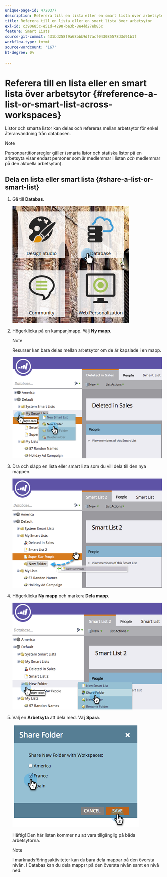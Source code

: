 ```yaml
---
unique-page-id: 4720377
description: Referera till en lista eller en smart lista över arbetsytor - Marketo Docs - produktdokumentation
title: Referera till en lista eller en smart lista över arbetsytor
exl-id: c390685c-e51d-4298-ba3b-8e4dd27eb85c
feature: Smart Lists
source-git-commit: 431bd258f9a68bbb9df7acf043085578d3d91b1f
workflow-type: tm+mt
source-wordcount: '167'
ht-degree: 0%

---
```


# Referera till en lista eller en smart lista över arbetsytor {#reference-a-list-or-smart-list-across-workspaces}

Listor och smarta listor kan delas och refereras mellan arbetsytor för enkel återanvändning från databasen.

>[!NOTE]
>
>Personpartitionsregler gäller (smarta listor och statiska listor på en arbetsyta visar endast personer som är medlemmar i listan *och* medlemmar på den aktuella arbetsytan).

## Dela en lista eller smart lista  {#share-a-list-or-smart-list}

1. Gå till **Databas**.

   ![](assets/db-1.png)

1. Högerklicka på en kampanjmapp. Välj **Ny mapp**.

   >[!NOTE]
   >
   >Resurser kan bara delas mellan arbetsytor om de är kapslade i en mapp.

   ![](assets/two-4.png)

1. Dra och släpp en lista eller smart lista som du vill dela till den nya mappen.

   ![](assets/three-4.png)

1. Högerklicka **Ny mapp** och markera **Dela mapp**.

   ![](assets/four-3.png)

1. Välj en **Arbetsyta** att dela med. Välj **Spara**.

   ![](assets/image2014-12-9-15-3a37-3a25.png)

   Häftig! Den här listan kommer nu att vara tillgänglig på båda arbetsytorna.

   >[!NOTE]
   >
   >I marknadsföringsaktiviteter kan du bara dela mappar på den översta nivån. I Databas kan du dela mappar på den översta nivån samt en nivå ned.
